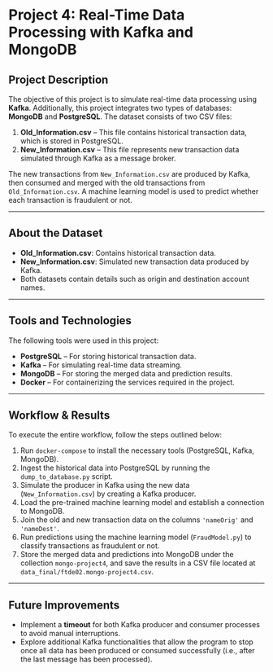 
# Project 4: Real-Time Data Processing with Kafka and MongoDB

## Project Description

The objective of this project is to simulate real-time data processing using **Kafka**. Additionally, this project integrates two types of databases: **MongoDB** and **PostgreSQL**. The dataset consists of two CSV files:

1. **Old_Information.csv** – This file contains historical transaction data, which is stored in PostgreSQL.
2. **New_Information.csv** – This file represents new transaction data simulated through Kafka as a message broker.

The new transactions from `New_Information.csv` are produced by Kafka, then consumed and merged with the old transactions from `Old_Information.csv`. A machine learning model is used to predict whether each transaction is fraudulent or not.

---

## About the Dataset

- **Old_Information.csv**: Contains historical transaction data.
- **New_Information.csv**: Simulated new transaction data produced by Kafka.
- Both datasets contain details such as origin and destination account names.

---

## Tools and Technologies

The following tools were used in this project:

- **PostgreSQL** – For storing historical transaction data.
- **Kafka** – For simulating real-time data streaming.
- **MongoDB** – For storing the merged data and prediction results.
- **Docker** – For containerizing the services required in the project.

---

## Workflow & Results

To execute the entire workflow, follow the steps outlined below:

1. Run `docker-compose` to install the necessary tools (PostgreSQL, Kafka, MongoDB).
2. Ingest the historical data into PostgreSQL by running the `dump_to_database.py` script.
3. Simulate the producer in Kafka using the new data (`New_Information.csv`) by creating a Kafka producer.
4. Load the pre-trained machine learning model and establish a connection to MongoDB.
5. Join the old and new transaction data on the columns `'nameOrig'` and `'nameDest'`.
6. Run predictions using the machine learning model (`FraudModel.py`) to classify transactions as fraudulent or not.
7. Store the merged data and predictions into MongoDB under the collection `mongo-project4`, and save the results in a CSV file located at `data_final/ftde02.mongo-project4.csv`.

---

## Future Improvements

- Implement a **timeout** for both Kafka producer and consumer processes to avoid manual interruptions.
- Explore additional Kafka functionalities that allow the program to stop once all data has been produced or consumed successfully (i.e., after the last message has been processed).

